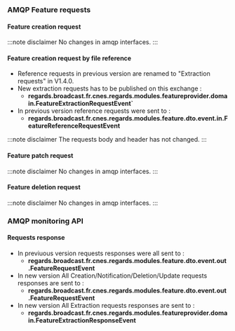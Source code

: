 ### AMQP Feature requests

#### Feature creation request

:::note disclaimer
No changes in amqp interfaces.
:::

#### Feature creation request by file reference

- Reference requests in previous version are renamed to "Extraction requests" in V1.4.0.
- New extraction requests has to be published on this exchange :
   - <b>regards.broadcast.fr.cnes.regards.modules.featureprovider.domain.FeatureExtractionRequestEvent`</b>
- In previous version reference requests were sent to :
   - <b>regards.broadcast.fr.cnes.regards.modules.feature.dto.event.in.FeatureReferenceRequestEvent</b>

:::note disclaimer
The requests body and header has not changed.
:::

#### Feature patch request

:::note disclaimer
No changes in amqp interfaces.
:::

#### Feature deletion request

:::note disclaimer
No changes in amqp interfaces.
:::

### AMQP monitoring API

#### Requests response

- In previuous version requests responses were all sent to : 
  - <b>regards.broadcast.fr.cnes.regards.modules.feature.dto.event.out.FeatureRequestEvent</b>
- In new version All Creation/Notification/Deletion/Update requests responses are sent to : 
  - <b>regards.broadcast.fr.cnes.regards.modules.feature.dto.event.out.FeatureRequestEvent</b>
- In new version All Extraction requests responses are sent to : 
  - <b>regards.broadcast.fr.cnes.regards.modules.featureprovider.domain.FeatureExtractionResponseEvent</b>



